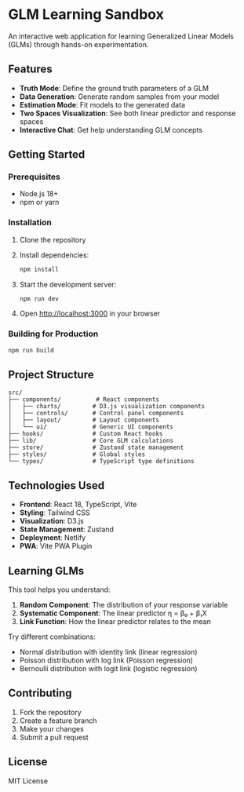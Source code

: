 # GLM Learning Sandbox

An interactive web application for learning Generalized Linear Models (GLMs) through hands-on experimentation.

## Features

- **Truth Mode**: Define the ground truth parameters of a GLM
- **Data Generation**: Generate random samples from your model
- **Estimation Mode**: Fit models to the generated data
- **Two Spaces Visualization**: See both linear predictor and response spaces
- **Interactive Chat**: Get help understanding GLM concepts

## Getting Started

### Prerequisites

- Node.js 18+ 
- npm or yarn

### Installation

1. Clone the repository
2. Install dependencies:
   ```bash
   npm install
   ```

3. Start the development server:
   ```bash
   npm run dev
   ```

4. Open [http://localhost:3000](http://localhost:3000) in your browser

### Building for Production

```bash
npm run build
```

## Project Structure

```
src/
├── components/          # React components
│   ├── charts/         # D3.js visualization components
│   ├── controls/       # Control panel components
│   ├── layout/         # Layout components
│   └── ui/             # Generic UI components
├── hooks/              # Custom React hooks
├── lib/                # Core GLM calculations
├── store/              # Zustand state management
├── styles/             # Global styles
└── types/              # TypeScript type definitions
```

## Technologies Used

- **Frontend**: React 18, TypeScript, Vite
- **Styling**: Tailwind CSS
- **Visualization**: D3.js
- **State Management**: Zustand
- **Deployment**: Netlify
- **PWA**: Vite PWA Plugin

## Learning GLMs

This tool helps you understand:

1. **Random Component**: The distribution of your response variable
2. **Systematic Component**: The linear predictor η = β₀ + β₁X
3. **Link Function**: How the linear predictor relates to the mean

Try different combinations:
- Normal distribution with identity link (linear regression)
- Poisson distribution with log link (Poisson regression)
- Bernoulli distribution with logit link (logistic regression)

## Contributing

1. Fork the repository
2. Create a feature branch
3. Make your changes
4. Submit a pull request

## License

MIT License
